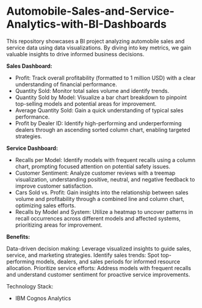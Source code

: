 # Automobile-Sales-and-Service-Analytics-with-BI-Dashboards

This repository showcases a BI project analyzing automobile sales and service data using data visualizations. By diving into key metrics, we gain valuable insights to drive informed business decisions.

**Sales Dashboard:**

- Profit: Track overall profitability (formatted to 1 million USD) with a clear understanding of financial performance.
- Quantity Sold: Monitor total sales volume and identify trends.
- Quantity Sold by Model: Visualize a bar chart breakdown to pinpoint top-selling models and potential areas for improvement.
- Average Quantity Sold: Gain a quick understanding of typical sales performance.
- Profit by Dealer ID: Identify high-performing and underperforming dealers through an ascending sorted column chart, enabling targeted strategies.

**Service Dashboard:**

- Recalls per Model: Identify models with frequent recalls using a column chart, prompting focused attention on potential safety issues.
- Customer Sentiment: Analyze customer reviews with a treemap visualization, understanding positive, neutral, and negative feedback to improve customer satisfaction.
- Cars Sold vs. Profit: Gain insights into the relationship between sales volume and profitability through a combined line and column chart, optimizing sales efforts.
- Recalls by Model and System: Utilize a heatmap to uncover patterns in recall occurrences across different models and affected systems, prioritizing areas for improvement.

**Benefits:**

Data-driven decision making: Leverage visualized insights to guide sales, service, and marketing strategies.
Identify sales trends: Spot top-performing models, dealers, and sales periods for informed resource allocation.
Prioritize service efforts: Address models with frequent recalls and understand customer sentiment for proactive service improvements.

Technology Stack:
- IBM Cognos Analytics
